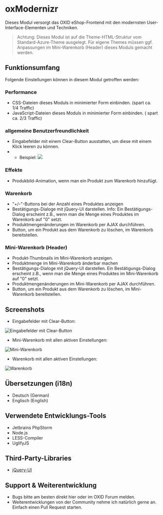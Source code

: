 oxModernizr
===========

Dieses Modul versorgt das OXID eShop-Frontend mit den modernsten User-Interface-Elementen und Techniken.

> Achtung: Dieses Modul ist auf die Theme-HTML-Struktur vom Standard-Azure-Theme ausgelegt. Für eigene Themes müssen ggf. Anpassungen im Mini-Warenkorb (Header) dieses Moduls gemacht werden.

## Funktionsumfang
Folgende Einstellungen können in diesem Modul getroffen werden:

### Performance
- CSS-Dateien dieses Moduls in minimierter Form einbinden. (spart ca. 1/4 Traffic)
- JavaScript-Dateien dieses Moduls in minimierter Form einbinden. ( spart ca. 2/3 Traffic) 


### allgemeine Benutzerfreundlichkeit
- Eingabefelder mit einem Clear-Button ausstatten, um diese mit einem Klick leeren zu können.
- - Beispiel: ![](http://s14.directupload.net/images/130722/o8k2978t.png)

### Effekte
- Produkbild-Animation, wenn man ein Produkt zum Warenkorb hinzufügt.

### Warenkorb
- "+/-"-Buttons bei der Anzahl eines Produktes anzeigen
- Bestätigungs-Dialoge mit jQuery-UI darstellen. Info: Ein Bestätigungs-Dialog erscheint z.B., wenn man die Menge eines Produktes im Warenkorb auf "0" setzt.
- Produktmengenänderungen im Warenkorb per AJAX durchführen.
- Button, um ein Produkt aus dem Warenkorb zu löschen, im Warenkorb bereitstellen.

### Mini-Warenkorb (Header)
- Produkt-Thumbnails im Mini-Warenkorb anzeigen.
- Produktmenge im Mini-Warenkorb änderbar machen
- Bestätigungs-Dialoge mit jQuery-UI darstellen. Ein Bestätigungs-Dialog erscheint z.B., wenn man die Menge eines Produktes im Mini-Warenkorb auf "0" setzt.
- Produktmengenänderungen im Mini-Warenkorb per AJAX durchführen.
- Button, um ein Produkt aus dem Warenkorb zu löschen, im Mini-Warenkorb bereitstellen.

## Screenshots
- Eingabefelder mit Clear-Button:

![Eingabefelder mit Clear-Button](http://s14.directupload.net/images/130722/o8k2978t.png)

- Mini-Warenkorb mit allen aktiven Einstellungen:

![Mini-Warenkorb](http://s7.directupload.net/images/130722/n3mjgsso.png)

- Warenkorb mit allen aktiven Einstellungen:

![Warenkorb](http://s1.directupload.net/images/130722/z8uctgvp.png)

## Übersetzungen (i18n)
- Deutsch (German)
- Englisch (English)

## Verwendete Entwicklungs-Tools
- Jetbrains PhpStorm
- Node.js
- LESS-Compiler
- UglifyJS

## Third-Party-Libraries
- [jQuery-UI](http://jqueryui.com/support/)

## Support & Weiterentwicklung
- Bugs bitte am besten direkt hier oder im OXID Forum melden.
- Weiterentwicklungen von der Community nehme ich natürlich gerne an. Einfach einen Pull Request starten.
